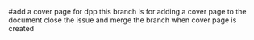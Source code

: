 #add a cover page for dpp
this branch is for adding a cover page to the document
close the issue and merge the branch when cover page is created
